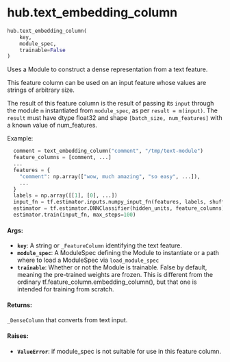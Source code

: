 <div itemscope itemtype="http://developers.google.com/ReferenceObject">
<meta itemprop="name" content="hub.text_embedding_column" />
<meta itemprop="path" content="Stable" />
</div>

# hub.text_embedding_column

``` python
hub.text_embedding_column(
    key,
    module_spec,
    trainable=False
)
```

Uses a Module to construct a dense representation from a text feature.

This feature column can be used on an input feature whose values are strings
of arbitrary size.

The result of this feature column is the result of passing its `input`
through the module `m` instantiated from `module_spec`, as per
`result = m(input)`. The `result` must have dtype float32 and shape
`[batch_size, num_features]` with a known value of num_features.

Example:

```python
  comment = text_embedding_column("comment", "/tmp/text-module")
  feature_columns = [comment, ...]
  ...
  features = {
    "comment": np.array(["wow, much amazing", "so easy", ...]),
    ...
  }
  labels = np.array([[1], [0], ...])
  input_fn = tf.estimator.inputs.numpy_input_fn(features, labels, shuffle=True)
  estimator = tf.estimator.DNNClassifier(hidden_units, feature_columns)
  estimator.train(input_fn, max_steps=100)
```

#### Args:

* <b>`key`</b>: A string or `_FeatureColumn` identifying the text feature.
* <b>`module_spec`</b>: A ModuleSpec defining the Module to instantiate or a path where
    to load a ModuleSpec via `load_module_spec`
* <b>`trainable`</b>: Whether or not the Module is trainable. False by default,
    meaning the pre-trained weights are frozen. This is different from the
    ordinary tf.feature_column.embedding_column(), but that one is intended
    for training from scratch.


#### Returns:

`_DenseColumn` that converts from text input.


#### Raises:

* <b>`ValueError`</b>: if module_spec is not suitable for use in this feature column.